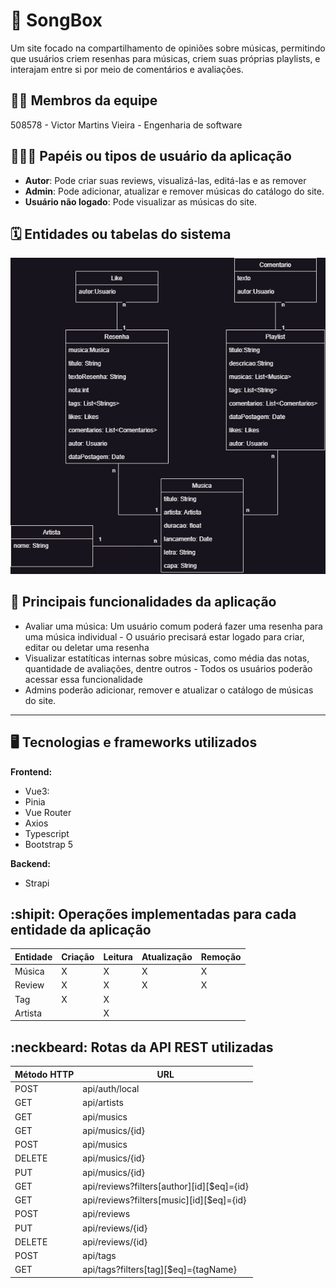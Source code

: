 # :checkered_flag: SongBox

Um site focado na compartilhamento de opiniões sobre músicas, permitindo que usuários criem resenhas para músicas, criem suas próprias playlists, e interajam entre si por meio de comentários e avaliações.
## :technologist: Membros da equipe

508578 - Victor Martins Vieira - Engenharia de software

## :people_holding_hands: Papéis ou tipos de usuário da aplicação

- **Autor**: Pode criar suas reviews, visualizá-las, editá-las e as remover
- **Admin**: Pode adicionar, atualizar e remover músicas do catálogo do site.
- **Usuário não logado**: Pode visualizar as músicas do site.

## :spiral_calendar: Entidades ou tabelas do sistema

![diagrama](./songbox.png)
  

## :triangular_flag_on_post:	 Principais funcionalidades da aplicação

- Avaliar uma música: Um usuário comum poderá fazer uma resenha para uma música individual - O usuário precisará estar logado para criar, editar ou deletar uma resenha
- Visualizar estatíticas internas sobre músicas, como média das notas, quantidade de avaliações, dentre outros - Todos os usuários poderão acessar essa funcionalidade
- Admins poderão adicionar, remover e atualizar o catálogo de músicas do site.
----

## :desktop_computer: Tecnologias e frameworks utilizados

**Frontend:**

- Vue3: 
- Pinia
- Vue Router
- Axios
- Typescript
- Bootstrap 5

**Backend:**

- Strapi


## :shipit: Operações implementadas para cada entidade da aplicação

| Entidade| Criação | Leitura | Atualização | Remoção |
| --- | --- | --- | --- | --- |
| Música | X |  X  | X | X |
| Review | X | X |  X | X |
| Tag | X | X |  |  |
| Artista |   | X |  |  |

## :neckbeard: Rotas da API REST utilizadas

| Método HTTP | URL |
| --- | --- |
| POST | api/auth/local |
| GET | api/artists |
| GET | api/musics |
| GET | api/musics/{id} |
| POST | api/musics |
| DELETE | api/musics/{id} |
| PUT | api/musics/{id} |
| GET | api/reviews?filters[author][id][$eq]={id} |
| GET | api/reviews?filters[music][id][$eq]={id} |
| POST | api/reviews |
| PUT | api/reviews/{id} |
| DELETE | api/reviews/{id} |
| POST | api/tags |
| GET | api/tags?filters[tag][$eq]={tagName} |

